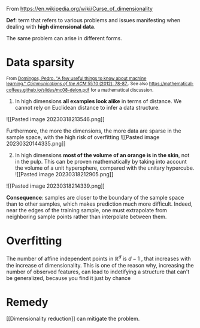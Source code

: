 From https://en.wikipedia.org/wiki/Curse_of_dimensionality

**Def**: term that refers to various problems and issues manifesting when dealing with **high dimensional data**. 

The same problem can arise in different forms.

# Data sparsity
<small>From <ins>Domingos, Pedro. "A few useful things to know about machine learning." _Communications of the ACM_ 55.10 (2012): 78-87.</ins>. See also https://mathematical-coffees.github.io/slides/mc08-delon.pdf for a mathematical discussion</small>.

1. In high dimensions **all examples look alike** in terms of distance. We cannot rely on Euclidean distance to infer a data structure.

![[Pasted image 20230318213546.png]]

Furthermore, the more the dimensions, the more data are sparse in the sample space, with the high risk of overfitting
![[Pasted image 20230320144335.png]]


2. In high dimensions **most of the volume of an orange is in the skin**, not in the pulp. This can be proven mathematically by taking into account the volume of a unit hypersphere, compared with the unitary hypercube. 
![[Pasted image 20230318212905.png]]

![[Pasted image 20230318214339.png]]

**Consequence**: samples are closer to the boundary of the sample space than to other samples, which makes prediction much more difficult. Indeed, near the edges of the training sample, one must extrapolate from neighboring sample points rather than interpolate between them.

# Overfitting 
The number of affine independent points  in $\mathbb{R}^d$ is $d-1$ , that increases with the increase of dimensionality. This is one of the reason why, increasing the number of observed features, can lead to indetifying a structure that can't be generalized, because you find it just by chance

# Remedy
[[Dimensionality reduction]] can mitigate the problem.

